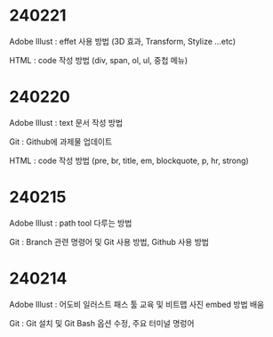 # 240221 #
Adobe Illust : effet 사용 방법 (3D 효과, Transform, Stylize ...etc)

HTML : code 작성 방법 (div, span, ol, ul, 중첩 메뉴)

# 240220 #
Adobe Illust : text 문서 작성 방법

Git : Github에 과제물 업데이트

HTML : code 작성 방법 (pre, br, title, em, blockquote, p, hr, strong)

# 240215 #
Adobe Illust : path tool 다루는 방법 

Git : Branch 관련 명령어 및 Git 사용 방법, Github 사용 방법

# 240214 #
Adobe Illust : 어도비 일러스트 패스 툴 교육 및 비트맵 사진 embed 방법 배움

Git : Git 설치 및 Git Bash 옵션 수정, 주요 터미널 명렁어
